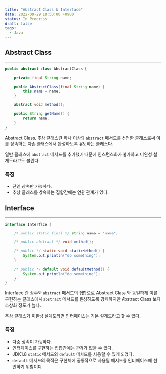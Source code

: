 ```yaml
---
title: "Abstract Class & Interface"
date: 2022-09-29 18:50:00 +0900
status: In Progress
draft: false
tags:
  - Java
---
```

## Abstract Class
---
```java
public abstract class AbstractClass {

    private final String name;

    public AbstractClass(final String name) {
        this.name = name;
    }

    abstract void method();

    public String getName() {
        return name;
    }
}
```

Abstract Class, 추상 클래스란 하나 이상의 `abstract` 메서드를 선언한 클래스로써 이를 상속하는 자손 클래스에서 완성하도록 유도하는 클래스다.

일반 클래스에 `abstract` 메서드를 추가했기 때문에 인스턴스화가 불가하고 미완성 설계도라고도 불린다.

### 특징

- 단일 상속만 가능하다.
- 추상 클래스를 상속하는 집합간에는 연관 관계가 있다.

## Interface
---
```java
interface Interface {

    /* public static final */ String name = "name";

    /* public abstract */ void method();

    /* public */ static void staticMethod() {
        System.out.println("do something");
    }

    /* public */ default void defaultMethod() {
        System.out.println("do something");
    }
}
```

Interface 란 상수와 `abstract` 메서드의 집합으로 Abstract Class 와 동일하게 이를 구현하는 클래스에서 `abstract` 메서드를 완성하도록 강제하지만 Abstract Class 보다 추상화 정도가 높다.

추상 클래스가 미완성 설계도라면 인터페이스는 기본 설계도라고 할 수 있다.

### 특징

- 다중 상속이 가능하다.
- 인터페이스를 구현하는 집합간에는 관계가 없을 수 있다.
- JDK1.8 `static` 메서드와 `default` 메서드를 사용할 수 있게 되었다.
- `default` 메서드의 목적은 구현체에 공통적으로 사용될 메서드를 인터페이스에 선언하기 위함이다.
